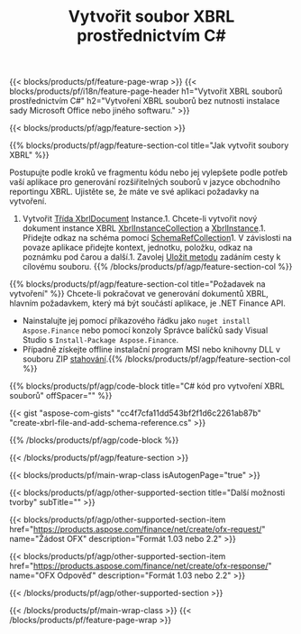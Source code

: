 ﻿---
title: Vytvořit soubor XBRL prostřednictvím C#
description: Ukázkový kód pro vytvoření souboru XBRL. Použijte API ukázkový kód pro dávkové generování XBRL souborů v aplikacích založených na .NET. 
url: /cs/net/create/xbrl/
family: finance
platformtag: net
feature: create
informat: XBRL
outformat: 
otherformats: 
---
{{< blocks/products/pf/feature-page-wrap >}}
{{< blocks/products/pf/i18n/feature-page-header h1="Vytvořit XBRL souborů prostřednictvím C#" h2="Vytvoření XBRL souborů bez nutnosti instalace sady Microsoft Office nebo jiného softwaru." >}}

{{< blocks/products/pf/agp/feature-section >}}

{{% blocks/products/pf/agp/feature-section-col title="Jak vytvořit soubory XBRL" %}}

Postupujte podle kroků ve fragmentu kódu nebo jej vylepšete podle potřeb vaší aplikace pro generování rozšiřitelných souborů v jazyce obchodního reportingu XBRL. Ujistěte se, že máte ve své aplikaci požadavky na vytvoření.

1. Vytvořit [Třída XbrlDocument](https://apireference.aspose.com/finance/net/aspose.finance.xbrl/xbrldocument) Instance.1. Chcete-li vytvořit nový dokument instance XBRL [XbrlInstanceCollection](https://apireference.aspose.com/finance/net/aspose.finance.xbrl/xbrlinstancecollection) a [XbrlInstance](https://apireference.aspose.com/finance/net/aspose.finance.xbrl/xbrlinstance).1. Přidejte odkaz na schéma pomocí [SchemaRefCollection](https://apireference.aspose.com/finance/net/aspose.finance.xbrl/schemarefcollection)1. V závislosti na povaze aplikace přidejte kontext, jednotku, položku, odkaz na poznámku pod čarou a další.1. Zavolej [Uložit metodu](https://apireference.aspose.com/finance/net/aspose.finance.xbrl.xbrldocument/save/methods/1) zadáním cesty k cílovému souboru.
{{% /blocks/products/pf/agp/feature-section-col %}}

{{% blocks/products/pf/agp/feature-section-col title="Požadavek na vytvoření" %}}
Chcete-li pokračovat ve generování dokumentů XBRL, hlavním požadavkem, který má být součástí aplikace, je .NET Finance API. 
- Nainstalujte jej pomocí příkazového řádku jako ```nuget install Aspose.Finance``` nebo pomocí konzoly Správce balíčků sady Visual Studio s ```Install-Package Aspose.Finance```.
- Případně získejte offline instalační program MSI nebo knihovny DLL v souboru ZIP [stahování](https://downloads.aspose.com/finance/net).{{% /blocks/products/pf/agp/feature-section-col %}}

{{% blocks/products/pf/agp/code-block title="C# kód pro vytvoření XBRL souborů" offSpacer="" %}}

{{< gist "aspose-com-gists" "cc4f7cfa11dd543bf2f1d6c2261ab87b" "create-xbrl-file-and-add-schema-reference.cs" >}}

{{% /blocks/products/pf/agp/code-block %}}

{{< /blocks/products/pf/agp/feature-section >}}

{{< blocks/products/pf/main-wrap-class isAutogenPage="true" >}}

{{< blocks/products/pf/agp/other-supported-section title="Další možnosti tvorby" subTitle="" >}}

{{< blocks/products/pf/agp/other-supported-section-item href="https://products.aspose.com/finance/net/create/ofx-request/" name="Žádost OFX" description="Formát 1.03 nebo 2.2" >}}

{{< blocks/products/pf/agp/other-supported-section-item href="https://products.aspose.com/finance/net/create/ofx-response/" name="OFX Odpověď" description="Formát 1.03 nebo 2.2" >}}

{{< /blocks/products/pf/agp/other-supported-section >}}

{{< /blocks/products/pf/main-wrap-class >}}
{{< /blocks/products/pf/feature-page-wrap >}}